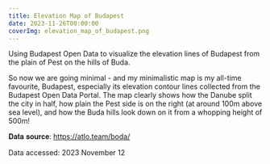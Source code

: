 ```yaml
---
title: Elevation Map of Budapest
date: 2023-11-26T00:00:00
coverImg: elevation_map_of_budapest.png
---
```

Using Budapest Open Data to visualize the elevation lines of Budapest from the plain of Pest on the hills of Buda.

<!--more-->



So now we are going minimal - and my minimalistic map is my all-time favourite, Budapest, especially its elevation contour lines collected from the Budapest Open Data Portal. The map clearly shows how the Danube split the city in half, how plain the Pest side is on the right (at around 100m above sea level), and how the Buda hills look down on it from a whopping height of 500m!

𝐃𝐚𝐭𝐚 𝐬𝐨𝐮𝐫𝐜𝐞: https://atlo.team/boda/


Data accessed: 2023 November 12


